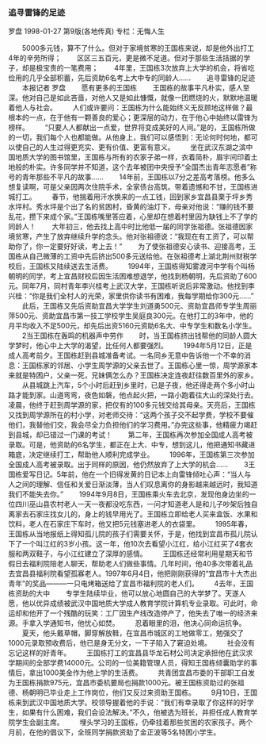 ### 追寻雷锋的足迹
罗盘
1998-01-27
第9版(各地传真)
专栏：无悔人生

　　5000多元钱，算不了什么。但对于家境贫寒的王国栋来说，却是他外出打工4年的辛劳所得；
　　区区三五百元，更是微不足道。但对于那些生活拮据的学子，却是极宝贵的一笔费用；
　　4年里，王国栋3次放弃上大学的机会，将省吃俭用的几乎全部积蓄，先后资助6名考上大中专的同龄人……
　　追寻雷锋的足迹
　　本报记者  罗盘
　　愿有更多的王国栋
　　王国栋的故事平凡朴实，感人至深。他对自己是如此吝啬，对他人又是如此慷慨，就像一团燃烧的火，默默地温暖着他人与社会。
　　人们或许要问：王国栋为什么能始终义无反顾地这样做？最根本的一点，在于他有一颗善良的爱心；更深层的动力，在于他心中始终以雷锋为榜样。
　　“只要人人都献出一点爱，世界将变成美好的人间。”是的，王国栋所做的一切，我们每个人也都能做。从他身上，我们可以感悟到：无论何时何地，都可以使自己的人生过得更充实、更有价值、更富有意义。
　　坐在武汉东湖之滨中国地质大学的图书馆里，王国栋与所有的农家子弟一样，衣着简朴，眉宇间印着土地般的朴实。许多同学并不知道，这个去年被团中央授予“全国杰出青年志愿者”称号的青年那些不平凡的故事……
　　14年前，王国栋以7分之差高考落榜。他多么想复读啊，可是父亲因两次住院手术，全家债台高筑。带着遗憾和不甘，王国栋进城打工。
　　春节，他揣着用汗水换来的一点工钱，回到家乡宜昌县栗于坪乡秀水坪村。秀水坪是个出了名的贫困村，昏黄的油灯下，母亲对他说：“赚的钱不要乱花，攒下来成个家。”王国栋嘴里答应着，心里却在想着村里因为缺钱上不了学的同龄人！
　　大年初三，他去找上高中时比他低一届的同学张祖德。张祖德因家境贫寒，产生了放弃继续升学的念头。他对张祖德说：“我现在有工资了，可以帮助你了，你一定要好好读，考上去！”
　　为了使张祖德安心读书、迎接高考，王国栋从自己微薄的工资中先后挤出500多元送给他。在张祖德考上湖北荆州财税学校后，王国栋又陆续送去生活费。
　　1994年，王国栋得知雾渡河中学有个叫杨朝明的同学，考上宜昌财校后因生活困难想退学，他找到杨朝明，先后资助了600元。同年7月，同村青年李兴桂考上武汉大学，王国栋听说后非常激动。他找到李兴桂：“你是我们全村人的光荣，家里供你读书有困难，我每学期给你300元……”
　　此后，王国栋又先后资助宜昌大学学生刘道勇500元、资助宜昌师专学生周丽萍500元、资助宜昌市第一技工学校学生吴庭良300元。在他打工的3年中，他的月平均收入不足500元，却先后出资5160元资助6名大、中专学生和数名小学生。
　　2当王国栋在轰鸣的机器声中劳作
　　时，当王国栋挤出钱帮他的同龄人圆大学梦时，他心中上大学的渴望，比任何人都要强烈。
　　1994年5月12日，正是成人高考前夕。王国栋赶到县城准备考试。一名同乡无意中告诉他一个不幸的消息：王国栋家的邻居、小学生周学源的父亲去世了。王国栋心里一惊，周学源家本来就是特困户，父亲一死，兄妹俩怎么办？王国栋决定连夜赶往数百里外的家乡。
　　从县城跳上汽车，5个小时后赶到乡里时，已是子夜，他还得走两个多小时山路才能到家。山道弯弯，夜色如磐，他点起火把，一路小跑着往大山的深处行去。凌晨，他终于赶到周学源的家，把仅有的100多元钱交给其母亲。天亮后，王国栋又找到周学源所在的村小学，对老师交待：“这两个孩子交不起学费，学校不要催他们，我替他们交，我会尽全力负担他们的学习费用。”办完这些事，他精疲力竭赶到县城，却已错过一门课的考试！
　　第二年，王国栋再次参加全国成人高考被录取。可是，他资助的6名学生，都正在上大、中专，想到这儿，他把通知书藏进箱底，决定继续打工，帮助他人顺利完成学业。
　　1996年，王国栋第三次参加全国成人高考被录取。出于同样的原因，他仍然放弃了上大学的机会……
　　3王国栋爱写日记。5年前，他在一个旧得发黄的日记本上向雷锋倾吐心声：“当人与人之间的理解、信任和关爱日渐淡薄，当人们叹息离你的身影越来越远时，我知道我们不能失去你。”
　　1994年9月8日，王国栋乘火车去北京，发现他身边坐的一位四川巫山县农村老人一天一夜都没吃东西，一问才知道老人是和儿子吵架后独自离家去石家庄找女儿的，身上的钱早用光了。王国栋立即给老人买来盒饭、水果和饮料，老人在石家庄下车时，他又把5元钱塞进老人的衣袋里。
　　1995年春，王国栋从当地报纸上得知孤儿院的孩子们需要关怀，于是，他找到宜昌市孤儿院认下了一个叫江红的3岁小孩。这一年，他10次去看望小江红，给小江红买了4套衣服和两双鞋子，与小江红建立了深厚的感情。
　　王国栋还经常利用星期天和节假日去福利院陪老人聊天，帮助老人们做些事情。几年时间，他40多次带着礼品去宜昌县福利院看望孤寡老人。1997年6月4日，他把刚刚获得的“宜昌市十大杰出青年”的奖品———一只电烤箱送给了宜昌市福利院的老人们。
　　4去年，王国栋资助的大中
　　专学生陆续毕业，他可以放心地圆自己的大学梦了。天遂人愿，他以优异成绩被武汉中国地质大学成人教育学院计算机专业录取。可此时，命运却和他开了一个残酷的玩笑：工厂因生产线改造停产了，他失去了唯一的经济来源。手拿入学通知书，他忧心如焚。
　　忍着眼里的泪，他决心同命运抗争。
　　夏天，他头戴草帽，脚穿解放鞋，在宜昌市城区的工地做零工，勉强交了1000元录取预收费后，他已是身无分文，一下子陷入了窘迫处境。
　　社会没有忘记这样的好青年。
　　王国栋打工的宜昌县华龙石材公司决定承担他在武汉求学期间的全部学费14000元。公司的一位美籍管理人员，得知王国栋倾囊助学的事情后，拿出1000美金作为他上学的生活费。
　　共青团宜昌市委的干部职工自发为王国栋捐款975元，宜昌市委机要局也捐款1000元。被王国栋资助过的张祖德、杨朝明已毕业走上工作岗位，他们又反过来资助王国栋。
　　9月10日，王国栋来到武汉中国地质大学。校领导握着他的手说：“我们有幸录取了你这样的好学生，如果有什么困难，我们会设法解决。”不久，他被选为班长，并担任成人教育学院学生会副主席。
　　埋头学习的王国栋，仍牵挂着那些贫困的农家孩子。两个月前，在他的倡议下，全班同学捐款资助了金正波等5名特困小学生。
